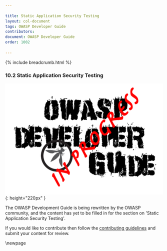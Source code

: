 ```yaml
---

title: Static Application Security Testing
layout: col-document
tags: OWASP Developer Guide
contributors:
document: OWASP Developer Guide
order: 1002

---
```


{% include breadcrumb.html %}

### 10.2 Static Application Security Testing

![Developer Guide](../assets/images/dg_wip.png "OWASP Developer Guide"){: height="220px" }

The OWASP Development Guide is being rewritten by the OWASP community,
and the content has yet to be filled in for the section on 'Static Application Security Testing'.

If you would like to contribute then follow the [contributing guidelines][contribute]
and submit your content for review.

[contribute]: https://github.com/OWASP/www-project-developer-guide/blob/main/contributing.md

\newpage
